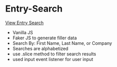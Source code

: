 # Entry-Search

[View Entry Search](https://brixsta.github.io/Entry-Search/)

- Vanilla JS
- Faker JS to generate filler data
- Search By: First Name, Last Name, or Company
- Searches are alphabetized
- use .slice method to filter search results
- used input event listener for user input
